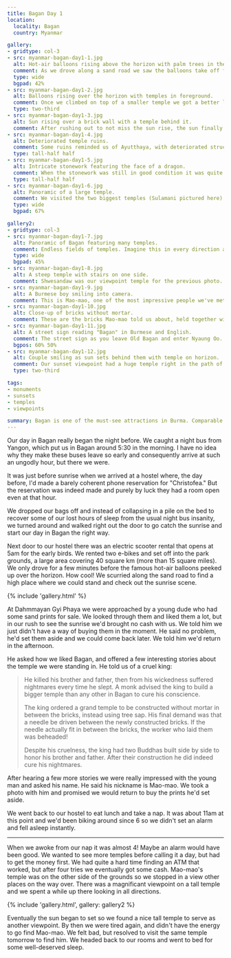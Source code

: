 ```yaml
---
title: Bagan Day 1
location:
  locality: Bagan
  country: Myanmar

gallery:
- gridtype: col-3
- src: myanmar-bagan-day1-1.jpg
  alt: Hot-air balloons rising above the horizon with palm trees in the foreground.
  comment: As we drove along a sand road we saw the balloons take off for the day.
  type: wide
  bgpad: 42%
- src: myanmar-bagan-day1-2.jpg
  alt: Balloons rising over the horizon with temples in foreground.
  comment: Once we climbed on top of a smaller temple we got a better look at all the balloons. We later found out they cost $400 per person... yikes!!
  type: two-third
- src: myanmar-bagan-day1-3.jpg
  alt: Sun rising over a brick wall with a temple behind it.
  comment: After rushing out to not miss the sun rise, the sun finally rose above the thick, hazy clouds 90 minutes later 😆
- src: myanmar-bagan-day1-4.jpg
  alt: Deteriorated temple ruins.
  comment: Some ruins reminded us of Ayutthaya, with deteriorated structures being much more normal than preserved buildings.
  type: tall-half half
- src: myanmar-bagan-day1-5.jpg
  alt: Intricate stonework featuring the face of a dragon.
  comment: When the stonework was still in good condition it was quite impressive in its detail. From Sulamani.
  type: tall-half half
- src: myanmar-bagan-day1-6.jpg
  alt: Panoramic of a large temple.
  comment: We visited the two biggest temples (Sulamani pictured here) before 9am, beating the crowds and walking quietly through the large stone halls.
  type: wide
  bgpad: 67%

gallery2:
- gridtype: col-3
- src: myanmar-bagan-day1-7.jpg
  alt: Panoramic of Bagan featuring many temples.
  comment: Endless fields of temples. Imagine this in every direction and you've seen Bagan!
  type: wide
  bgpad: 45%
- src: myanmar-bagan-day1-8.jpg
  alt: A steep temple with stairs on one side.
  comment: Shwesandaw was our viewpoint temple for the previous photo.
- src: myanmar-bagan-day1-9.jpg
  alt: A Burmese boy smiling into camera.
  comment: This is Mao-mao, one of the most impressive people we've met in all of Myanmar.
- src: myanmar-bagan-day1-10.jpg
  alt: Close-up of bricks without mortar.
  comment: These are the bricks Mao-mao told us about, held together with tree sap instead of mortar.
- src: myanmar-bagan-day1-11.jpg
  alt: A street sign reading "Bagan" in Burmese and English.
  comment: The street sign as you leave Old Bagan and enter Nyaung Oo.
  bgpos: 60% 50%
- src: myanmar-bagan-day1-12.jpg
  alt: Couple smiling as sun sets behind them with temple on horizon.
  comment: Our sunset viewpoint had a huge temple right in the path of the sun. Perfect spot!
  type: two-third

tags:
- monuments
- sunsets
- temples
- viewpoints

summary: Bagan is one of the must-see attractions in Burma. Comparable only to Angkor Wat, it is a sprawling area of temple ruins that stretch as far as the eye can see.
---
```


Our day in Bagan really began the night before. We caught a night bus from Yangon, which put us in Bagan around 5:30 in the morning. I have no idea why they make these buses leave so early and consequently arrive at such an ungodly hour, but there we were.

It was just before sunrise when we arrived at a hostel where, the day before, I'd made a barely coherent phone reservation for "Christofea." But the reservation was indeed made and purely by luck they had a room open even at that hour.

We dropped our bags off and instead of collapsing in a pile on the bed to recover some of our lost hours of sleep from the usual night bus insanity, we turned around and walked right out the door to go catch the sunrise and start our day in Bagan the right way.

Next door to our hostel there was an electric scooter rental that opens at 5am for the early birds. We rented two e-bikes and set off into the park grounds, a large area covering 40 square km (more than 15 square miles). We only drove for a few minutes before the famous hot-air balloons peeked up over the horizon. How cool! We scurried along the sand road to find a high place where we could stand and check out the sunrise scene.

{% include 'gallery.html' %}

At Dahmmayan Gyi Phaya we were approached by a young dude who had some sand prints for sale. We looked through them and liked them a lot, but in our rush to see the sunrise we'd brought no cash with us. We told him we just didn't have a way of buying them in the moment. He said no problem, he'd set them aside and we could come back later. We told him we'd return in the afternoon.

He asked how we liked Bagan, and offered a few interesting stories about the temple we were standing in. He told us of a cruel king:

> He killed his brother and father, then from his wickedness suffered nightmares every time he slept. A monk advised the king to build a bigger temple than any other in Bagan to cure his conscience. 
> 
> The king ordered a grand temple to be constructed without mortar in between the bricks, instead using tree sap. His final demand was that a needle be driven between the newly constructed bricks. If the needle actually fit in between the bricks, the worker who laid them was beheaded!
> 
> Despite his cruelness, the king had two Buddhas built side by side to honor his brother and father. After their construction he did indeed cure his nightmares.

After hearing a few more stories we were really impressed with the young man and asked his name. He said his nickname is Mao-mao. We took a photo with him and promised we would return to buy the prints he'd set aside.

We went back to our hostel to eat lunch and take a nap. It was about 11am at this point and we'd been biking around since 6 so we didn't set an alarm and fell asleep instantly.

---

When we awoke from our nap it was almost 4! Maybe an alarm would have been good. We wanted to see more temples before calling it a day, but had to get the money first. We had quite a hard time finding an ATM that worked, but after four tries we eventually got some cash. Mao-mao's temple was on the other side of the grounds so we stopped in a view other places on the way over. There was a magnificant viewpoint on a tall temple and we spent a while up there looking in all directions.

{% include 'gallery.html', gallery: gallery2 %}

Eventually the sun began to set so we found a nice tall temple to serve as another viewpoint. By then we were tired again, and didn't have the energy to go find Mao-mao. We felt bad, but resolved to visit the same temple tomorrow to find him. We headed back to our rooms and went to bed for some well-deserved sleep. 
